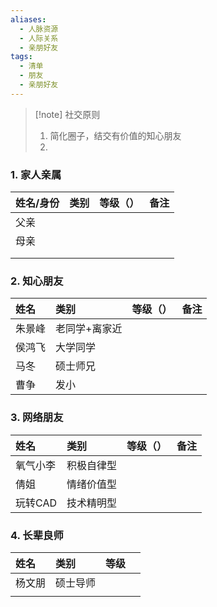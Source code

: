 ```yaml
---
aliases:
  - 人脉资源
  - 人际关系
  - 亲朋好友
tags:
  - 清单
  - 朋友
  - 亲朋好友
---
```

> [!note] 社交原则
> 1. 简化圈子，结交有价值的知心朋友
> 2. 
### 1. 家人亲属 
| 姓名/身份 | 类别  | 等级（） | 备注  |
| :---- | :-- | :--- | --- |
| 父亲    |     |      |     |
| 母亲    |     |      |     |
|       |     |      |     |
|       |     |      |     |
### 2. 知心朋友
| 姓名  | 类别      | 等级（） | 备注  |
| :-- | :------ | :--- | --- |
| 朱景峰 | 老同学+离家近 |      |     |
| 侯鸿飞 | 大学同学    |      |     |
| 马冬  | 硕士师兄    |      |     |
| 曹争  | 发小      |      |     |
### 3. 网络朋友
| 姓名    | 类别    | 等级（） | 备注  |
| :---- | :---- | :--- | --- |
| 氧气小李  | 积极自律型 |      |     |
| 倩姐    | 情绪价值型 |      |     |
| 玩转CAD | 技术精明型 |      |     |
### 4. 长辈良师 
| 姓名  | 类别   | 等级  |     |
| :-- | :--- | :-- | --- |
| 杨文朋 | 硕士导师 |     |     |
|     |      |     |     |
